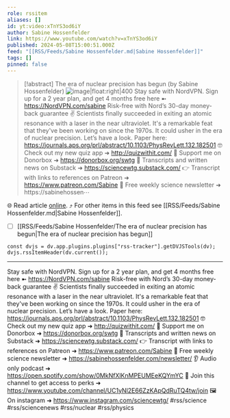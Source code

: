 ```yaml
---
role: rssitem
aliases: []
id: yt:video:xTnYS3od6iY
author: Sabine Hossenfelder
link: https://www.youtube.com/watch?v=xTnYS3od6iY
published: 2024-05-08T15:00:51.000Z
feed: "[[RSS/Feeds/Sabine Hossenfelder.md|Sabine Hossenfelder]]"
tags: []
pinned: false
---
```


> [!abstract] The era of nuclear precision has begun (by Sabine Hossenfelder)
> ![image|float:right|400](https://i1.ytimg.com/vi/xTnYS3od6iY/hqdefault.jpg) Stay safe with NordVPN. Sign up for a 2 year plan, and get 4 months free here ➼ https://NordVPN.com/sabine Risk-free with Nord’s 30-day money-back guarantee ✌ Scientists finally succeeded in exiting an atomic resonance with a laser in the near ultraviolet. It's a remarkable feat that they've been working on since the 1970s. It could usher in the era of nuclear precision. Let’s have a look. Paper here: https://journals.aps.org/prl/abstract/10.1103/PhysRevLett.132.182501 🤓 Check out my new quiz app ➜ http://quizwithit.com/ 💌 Support me on Donorbox ➜ https://donorbox.org/swtg 📝 Transcripts and written news on Substack ➜ https://sciencewtg.substack.com/ 👉 Transcript with links to references on Patreon ➜ https://www.patreon.com/Sabine 📩 Free weekly science newsletter ➜ https://sabinehossen⋯

🌐 Read article [online](https://www.youtube.com/watch?v=xTnYS3od6iY). ⤴ For other items in this feed see [[RSS/Feeds/Sabine Hossenfelder.md|Sabine Hossenfelder]].

- [ ] [[RSS/Feeds/Sabine Hossenfelder/The era of nuclear precision has begun|The era of nuclear precision has begun]]

~~~dataviewjs
const dvjs = dv.app.plugins.plugins["rss-tracker"].getDVJSTools(dv);
dvjs.rssItemHeader(dv.current());
~~~

- - -

Stay safe with NordVPN. Sign up for a 2 year plan, and get 4 months free here ➼ https://NordVPN.com/sabine Risk-free with Nord’s 30-day money-back guarantee ✌ Scientists finally succeeded in exiting an atomic resonance with a laser in the near ultraviolet. It's a remarkable feat that they've been working on since the 1970s. It could usher in the era of nuclear precision. Let’s have a look. Paper here: https://journals.aps.org/prl/abstract/10.1103/PhysRevLett.132.182501 🤓 Check out my new quiz app ➜ http://quizwithit.com/ 💌 Support me on Donorbox ➜ https://donorbox.org/swtg 📝 Transcripts and written news on Substack ➜ https://sciencewtg.substack.com/ 👉 Transcript with links to references on Patreon ➜ https://www.patreon.com/Sabine 📩 Free weekly science newsletter ➜ https://sabinehossenfelder.com/newsletter/ 👂 Audio only podcast ➜ https://open.spotify.com/show/0MkNfXlKnMPEUMEeKQYmYC 🔗 Join this channel to get access to perks ➜ https://www.youtube.com/channel/UC1yNl2E66ZzKApQdRuTQ4tw/join 🖼️ On instagram ➜ https://www.instagram.com/sciencewtg/ #rss/science #rss/sciencenews #rss/nuclear #rss/physics